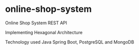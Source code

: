 # online-shop-system
Online Shop System REST API

Implementing Hexagonal Architecture

Technology used Java Spring Boot, PostgreSQL and MongoDB
